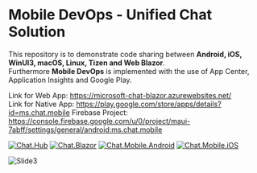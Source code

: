 # Mobile DevOps - Unified Chat Solution
This repository is to demonstrate code sharing between <b>Android, iOS, WinUI3, macOS, Linux, Tizen and Web Blazor</b>. <br>
Furthermore <b>Mobile DevOps</b> is implemented with the use of App Center, Application Insights and Google Play.

Link for Web App: https://microsoft-chat-blazor.azurewebsites.net/ <br>
Link for Native App: https://play.google.com/store/apps/details?id=ms.chat.mobile
Firebase Project: https://console.firebase.google.com/u/0/project/maui-7abff/settings/general/android:ms.chat.mobile

[![Chat.Hub](https://github.com/MSFT-alfarahn/Chat/actions/workflows/microsoft-chat-hub.yml/badge.svg)](https://github.com/MSFT-alfarahn/Chat/actions/workflows/microsoft-chat-hub.yml)
[![Chat.Blazor](https://github.com/MSFT-alfarahn/Chat/actions/workflows/microsoft-chat-blazor.yml/badge.svg)](https://github.com/MSFT-alfarahn/Chat/actions/workflows/microsoft-chat-blazor.yml)
[![Chat.Mobile.Android](https://github.com/MSFT-alfarahn/Chat/actions/workflows/microsoft-chat-mobile-android.yml/badge.svg)](https://github.com/MSFT-alfarahn/Chat/actions/workflows/microsoft-chat-mobile-android.yml)
[![Chat.Mobile.iOS](https://github.com/MSFT-alfarahn/Chat/actions/workflows/microsoft-chat-mobile-ios.yml/badge.svg)](https://github.com/MSFT-alfarahn/Chat/actions/workflows/microsoft-chat-mobile-ios.yml)

![Slide3](https://user-images.githubusercontent.com/52029052/173237378-0c962c50-a535-4141-b7cb-0209f738fa8b.PNG)

